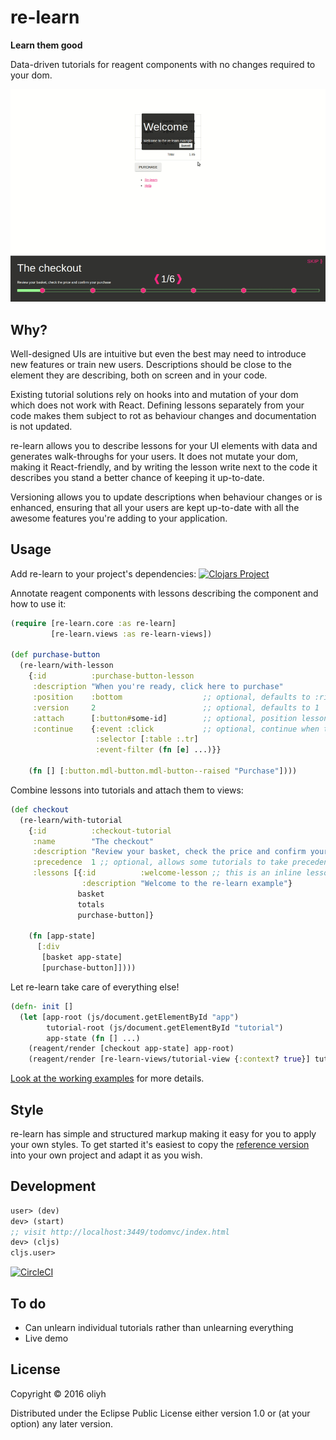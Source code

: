 # re-learn

**Learn them good**

Data-driven tutorials for reagent components with no changes required to your dom.

![](documentation/re-learn.gif?raw=true)

## Why?

Well-designed UIs are intuitive but even the best may need to introduce new features or train new users.
Descriptions should be close to the element they are describing, both on screen and in your code.

Existing tutorial solutions rely on hooks into and mutation of your dom which does not work with React. Defining lessons separately from your code makes them subject to rot as behaviour changes and documentation is not updated.

re-learn allows you to describe lessons for your UI elements with data and generates walk-throughs for your users. It does not mutate your dom, making it React-friendly, and by writing the lesson write next to the code it describes you stand a better chance of keeping it up-to-date.

Versioning allows you to update descriptions when behaviour changes or is enhanced, ensuring that all your users are kept up-to-date with all the awesome features you're adding to your application.

## Usage

Add re-learn to your project's dependencies:
[![Clojars Project](https://img.shields.io/clojars/v/re-learn.svg)](https://clojars.org/re-learn)

Annotate reagent components with lessons describing the component and how to use it:

```clojure
(require [re-learn.core :as re-learn]
         [re-learn.views :as re-learn-views])

(def purchase-button
  (re-learn/with-lesson
    {:id          :purchase-button-lesson
     :description "When you're ready, click here to purchase"
     :position    :bottom                  ;; optional, defaults to :right. values are :left, :right, :bottom, :top, :unattached, :bottom-left etc
     :version     2                        ;; optional, defaults to 1
     :attach      [:button#some-id]        ;; optional, position lesson relative to a dommy selector, see https://github.com/plumatic/dommy for use
     :continue    {:event :click           ;; optional, continue when this event occurs
                   :selector [:table :.tr]
                   :event-filter (fn [e] ...)}}

    (fn [] [:button.mdl-button.mdl-button--raised "Purchase"])))
```

Combine lessons into tutorials and attach them to views:

```clojure
(def checkout
  (re-learn/with-tutorial
    {:id          :checkout-tutorial
     :name        "The checkout"
     :description "Review your basket, check the price and confirm your purchase"
     :precedence  1 ;; optional, allows some tutorials to take precedence over others
     :lessons [{:id          :welcome-lesson ;; this is an inline lesson, not attached to anything
                :description "Welcome to the re-learn example"}
               basket
               totals
               purchase-button]}

    (fn [app-state]
      [:div
       [basket app-state]
       [purchase-button]])))
```

Let re-learn take care of everything else!

```clojure
(defn- init []
  (let [app-root (js/document.getElementById "app")
        tutorial-root (js/document.getElementById "tutorial")
        app-state (fn [] ...)
    (reagent/render [checkout app-state] app-root)
    (reagent/render [re-learn-views/tutorial-view {:context? true}] tutorial-root)))
```

[Look at the working examples](example) for more details.

## Style

re-learn has simple and structured markup making it easy for you to apply your own styles.
To get started it's easiest to copy the [reference version](dev-resources/public/css/re-learn.css) into your own project and adapt it as you wish.


## Development

```clojure
user> (dev)
dev> (start)
;; visit http://localhost:3449/todomvc/index.html
dev> (cljs)
cljs.user>
```

[![CircleCI](https://circleci.com/gh/oliyh/re-learn.svg?style=svg)](https://circleci.com/gh/oliyh/re-learn)

## To do
- Can unlearn individual tutorials rather than unlearning everything
- Live demo

## License

Copyright © 2016 oliyh

Distributed under the Eclipse Public License either version 1.0 or (at
your option) any later version.
